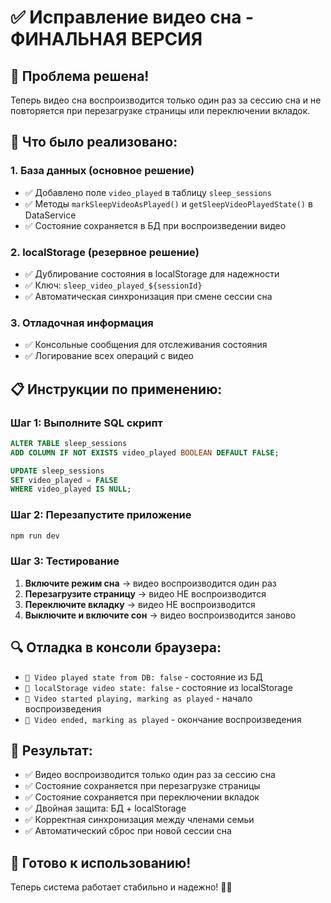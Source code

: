 # ✅ Исправление видео сна - ФИНАЛЬНАЯ ВЕРСИЯ

## 🎯 Проблема решена!
Теперь видео сна воспроизводится только один раз за сессию сна и не повторяется при перезагрузке страницы или переключении вкладок.

## 🔧 Что было реализовано:

### 1. База данных (основное решение)
- ✅ Добавлено поле `video_played` в таблицу `sleep_sessions`
- ✅ Методы `markSleepVideoAsPlayed()` и `getSleepVideoPlayedState()` в DataService
- ✅ Состояние сохраняется в БД при воспроизведении видео

### 2. localStorage (резервное решение)
- ✅ Дублирование состояния в localStorage для надежности
- ✅ Ключ: `sleep_video_played_${sessionId}`
- ✅ Автоматическая синхронизация при смене сессии сна

### 3. Отладочная информация
- ✅ Консольные сообщения для отслеживания состояния
- ✅ Логирование всех операций с видео

## 📋 Инструкции по применению:

### Шаг 1: Выполните SQL скрипт
```sql
ALTER TABLE sleep_sessions 
ADD COLUMN IF NOT EXISTS video_played BOOLEAN DEFAULT FALSE;

UPDATE sleep_sessions 
SET video_played = FALSE 
WHERE video_played IS NULL;
```

### Шаг 2: Перезапустите приложение
```bash
npm run dev
```

### Шаг 3: Тестирование
1. **Включите режим сна** → видео воспроизводится один раз
2. **Перезагрузите страницу** → видео НЕ воспроизводится
3. **Переключите вкладку** → видео НЕ воспроизводится
4. **Выключите и включите сон** → видео воспроизводится заново

## 🔍 Отладка в консоли браузера:
- `🌙 Video played state from DB: false` - состояние из БД
- `🌙 localStorage video state: false` - состояние из localStorage
- `🌙 Video started playing, marking as played` - начало воспроизведения
- `🌙 Video ended, marking as played` - окончание воспроизведения

## 🎉 Результат:
- ✅ Видео воспроизводится только один раз за сессию сна
- ✅ Состояние сохраняется при перезагрузке страницы
- ✅ Состояние сохраняется при переключении вкладок
- ✅ Двойная защита: БД + localStorage
- ✅ Корректная синхронизация между членами семьи
- ✅ Автоматический сброс при новой сессии сна

## 🚀 Готово к использованию!
Теперь система работает стабильно и надежно! 🌙✨
